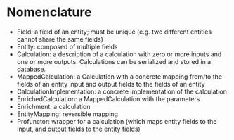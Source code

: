 # Nomenclature

- Field: a field of an entity; must be unique (e.g. two different
  entities cannot share the same fields)
- Entity: composed of multiple fields
- Calculation: a description of a calculation with zero or more inputs 
  and one or more outputs. Calculations can be serialized and stored
  in a database.
- MappedCalculation: a Calculation with a concrete mapping from/to the
  fields of an entity input and output fields to the fields of an
  entity
- CalculationImplementation: a concrete implementation of the calculation
- EnrichedCalculation: a MappedCalculation with the parameters
- Enrichment: a calculation 
- EntityMapping: reversible mapping
- Profunctor: wrapper for a calculation (which maps entity fields to
  the input, and output fields to the entity fields)
